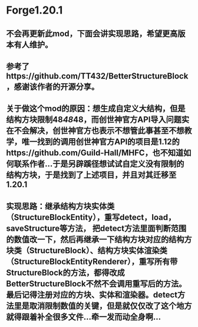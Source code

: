 # Forge1.20.1
## 不会再更新此mod，下面会讲实现思路，希望更高版本有人维护。
## 参考了https://github.com/TT432/BetterStructureBlock，感谢该作者的开源分享。
## 关于做这个mod的原因：想生成自定义大结构，但是结构方块限制48*48*48，而创世神官方API导入问题实在不会解决，创世神官方也表示不想管此事甚至不想教学，唯一找到的调用创世神官方API的项目是1.12的https://github.com/Guild-Hall/MHFC，也不知道如何联系作者...于是另辟蹊径想试试自定义没有限制的结构方块，于是找到了上述项目，并且对其迁移至1.20.1
## 实现思路：继承结构方块实体类（StructureBlockEntity），重写detect，load，saveStructure等方法， 把detect方法里面判断范围的数值改一下，然后再继承一下结构方块对应的结构方块类（StructureBlock）、结构方块实体渲染类（StructureBlockEntityRenderer），重写所有带StructureBlock的方法，都得改成BetterStructureBlock不然不会调用重写后的方法。最后记得注册对应的方块、实体和渲染器。detect方法里是取消限制数值的关键，但是就仅仅改了这个地方就得跟着补全很多文件...牵一发而动全身啊...
